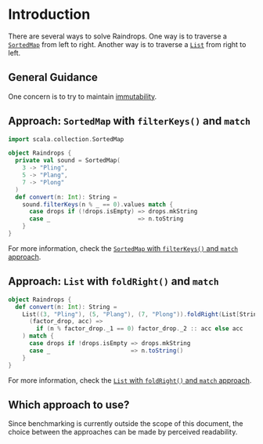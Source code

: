 # Introduction

There are several ways to solve Raindrops.
One way is to traverse a [`SortedMap`][sortedmap] from left to right.
Another way is to traverse a [`List`][list] from right to left.

## General Guidance

One concern is to try to maintain [immutability][immutability].

## Approach: `SortedMap` with `filterKeys()` and `match`

```scala
import scala.collection.SortedMap

object Raindrops {
  private val sound = SortedMap(
    3 -> "Pling",
    5 -> "Plang",
    7 -> "Plong"
  )
  def convert(n: Int): String =
    sound.filterKeys(n % _ == 0).values match {
      case drops if (!drops.isEmpty) => drops.mkString
      case _                         => n.toString
    }
}
```

For more information, check the [`SortedMap` with `filterKeys()` and `match` approach][approach-sortedmap-filterkeys-match].

## Approach: `List` with `foldRight()` and `match`

```scala
object Raindrops {
  def convert(n: Int): String =
    List((3, "Pling"), (5, "Plang"), (7, "Plong")).foldRight(List[String]())(
      (factor_drop, acc) =>
        if (n % factor_drop._1 == 0) factor_drop._2 :: acc else acc
    ) match {
      case drops if !drops.isEmpty => drops.mkString
      case _                       => n.toString()
    }
}
```

For more information, check the [`List` with `foldRight()` and `match` approach][approach-list-foldright-match].

## Which approach to use?

Since benchmarking is currently outside the scope of this document, the choice between the approaches can be made by perceived readability.

[sortedmap]: https://www.scala-lang.org/api/2.13.6/scala/collection/immutable/SortedMap.html
[list]: https://www.scala-lang.org/api/2.13.6/scala/collection/immutable/List.html
[immutability]: https://alvinalexander.com/scala/scala-idiom-immutable-code-functional-programming-immutability/
[approach-sortedmap-filterkeys-match]: https://exercism.org/tracks/scala/exercises/raindrops/approaches/sortedmap-filterkeys-match
[approach-list-foldright-match]: https://exercism.org/tracks/scala/exercises/raindrops/approaches/list-foldright-match
